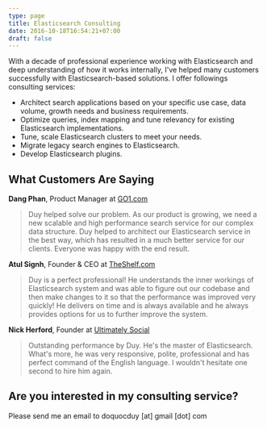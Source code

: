 ```yaml
---
type: page
title: Elasticsearch Consulting
date: 2016-10-18T16:54:21+07:00
draft: false
---
```


With a decade of professional experience working with Elasticsearch and deep understanding of how it works internally, I've helped many customers successfully with Elasticsearch-based solutions. I offer followings consulting services:

- Architect search applications based on your specific use case, data volume, growth needs and business requirements.
- Optimize queries, index mapping and tune relevancy for existing Elasticsearch implementations.
- Tune, scale Elasticsearch clusters to meet your needs.
- Migrate legacy search engines to Elasticsearch.
- Develop Elasticsearch plugins.


## What Customers Are Saying


**Dang Phan**, Product Manager at [GO1.com](https://www.go1.com/)

> Duy helped solve our problem. As our product is growing, we need a new scalable and high performance search service for our complex data structure. Duy helped to architect our Elasticsearch service in the best way, which has resulted in a much better service for our clients. Everyone was happy with the end result.


**Atul Signh**, Founder & CEO at [TheShelf.com](https://theshelf.com)

> Duy is a perfect professional! He understands the inner workings of Elasticsearch system and was able to figure out our codebase and then make changes to it so that the performance was improved very quickly! He delivers on time and is always available and he always provides options for us to further improve the system.



**Nick Herford**, Founder at [Ultimately Social](https://www.ultimatelysocial.com/)

>  Outstanding performance by Duy. He's the master of Elasticsearch. What's more, he was very responsive, polite, professional and has perfect command of the English language. I wouldn't hesitate one second to hire him again.


## Are you interested in my consulting service?
Please send me an email to doquocduy [at] gmail [dot] com
